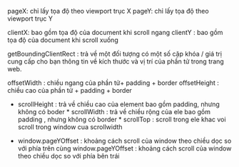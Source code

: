 pageX: chỉ lấy tọa độ theo viewport trục X
pageY:  chỉ lấy tọa độ theo viewport trục Y


clientX: bao gồm tọa độ của document khi scroll ngang
clientY :  bao gồm tọa độ của document khi scroll xuống


getBoundingClientRect : trả về một đối tượng có một số cặp khóa / giá trị cung cấp cho bạn thông tin về kích thước và vị trí của phần tử trong trang web.


offsetWidth : chiều ngang của phần tử+ padding + border 
offsetHeight : chiều cao của phần tử + padding + border


   * scrollHeight : trả về chiều cao của element bao gồm padding, nhưng không có boder
    * scrollWidth : trả về chiều rộng của ele bao gồm padding , nhưng không có border
    * scrollTop : scroll trong ele khac voi scroll trong window cua scrollwidth
    

- window.pageYOffset : khoảng cách scroll của window theo chiều dọc so với phía trên cùng
window.pageYOffset : khoảng cách scroll của window theo chiều dọc so với phía bên trái